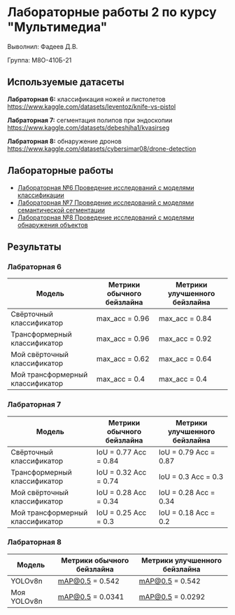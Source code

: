 # Лабораторные работы 2 по курсу "Мультимедиа"
Выволнил: Фадеев Д.В.

Группа: М8О-410Б-21

## Используемые датасеты
**Лабраторная 6:** классификация ножей и пистолетов https://www.kaggle.com/datasets/leventoz/knife-vs-pistol

**Лабраторная 7:** сегментация полипов при эндоскопии https://www.kaggle.com/datasets/debeshjha1/kvasirseg

**Лабраторная 8:** обнаружение дронов https://www.kaggle.com/datasets/cybersimar08/drone-detection

## Лабораторные работы
- [Лабораторная №6 Проведение исследований с моделями классификации](lab6.ipynb) 
- [Лабораторная №7 Проведение исследований с моделями семантической сегментации](lab7.ipynb) 
- [Лабораторная №8 Проведение исследований с моделями обнаружения объектов](lab8.ipynb) 

## Результаты

### Лабраторная 6
Модель|Метрики обычного бейзлайна| Метрики улучшенного бейзлайна   |
|---|---|---------------------------------|
|Свёрточный классификатор|max_acc = 0.96| max_acc = 0.84|
|Трансформерный классификатор|max_acc = 0.96 | max_acc = 0.92 |
|Мой свёрточный классификатор|max_acc = 0.62 | max_acc = 0.64  |
|Мой трансформерный классификатор|max_acc = 0.4 | max_acc = 0.4 |

### Лабраторная 7
Модель|Метрики обычного бейзлайна| Метрики улучшенного бейзлайна   |
|---|---|---------------------------------|
|Свёрточный классификатор|IoU = 0.77 Acc = 0.84| IoU = 0.79 Acc = 0.87|
|Трансформерный классификатор|IoU = 0.32 Acc = 0.74 | IoU = 0.3 Acc = 0.3 |
|Мой свёрточный классификатор|IoU = 0.28 Acc = 0.34 | IoU = 0.28 Acc = 0.34  |
|Мой трансформерный классификатор|IoU = 0.25 Acc = 0.3 | IoU = 0.18 Acc = 0.2 |

### Лабраторная 8
Модель|Метрики обычного бейзлайна| Метрики улучшенного бейзлайна   |
|---|---|---------------------------------|
|YOLOv8n|mAP@0.5 = 0.542| mAP@0.5 = 0.542|
|Моя YOLOv8n|mAP@0.5 = 0.0341 | mAP@0.5 = 0.0292  |